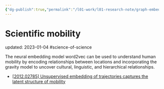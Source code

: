 ```yaml
---
{"dg-publish":true,"permalink":"/l01-work/l01-research-note/graph-embedding/science-of-science/scientific-mobility/","dgPassFrontmatter":true}
---
```



# Scientific mobility
updated: 2023-01-04
#science-of-science 



The neural embedding model word2vec can be used to understand human mobility by encoding relationships between locations and incorporating the gravity model to uncover cultural, linguistic, and hierarchical relationships.

- [[2012.02785] Unsupervised embedding of trajectories captures the latent structure of mobility](https://arxiv.org/abs/2012.02785)


